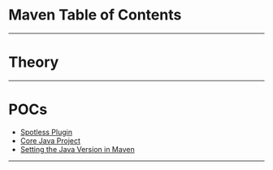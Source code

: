 # Maven Table of Contents
------
# Theory

------
# POCs
* [Spotless Plugin](spotless-plugin.md)
* [Core Java Project](core-java-project.md)
* [Setting the Java Version in Maven](maven-java-version.md)
------